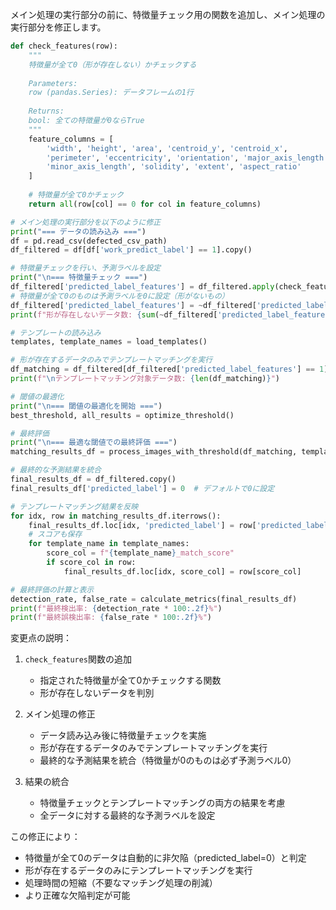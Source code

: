メイン処理の実行部分の前に、特徴量チェック用の関数を追加し、メイン処理の実行部分を修正します。

```python
def check_features(row):
    """
    特徴量が全て0（形が存在しない）かチェックする
    
    Parameters:
    row (pandas.Series): データフレームの1行
    
    Returns:
    bool: 全ての特徴量が0ならTrue
    """
    feature_columns = [
        'width', 'height', 'area', 'centroid_y', 'centroid_x',
        'perimeter', 'eccentricity', 'orientation', 'major_axis_length',
        'minor_axis_length', 'solidity', 'extent', 'aspect_ratio'
    ]
    
    # 特徴量が全て0かチェック
    return all(row[col] == 0 for col in feature_columns)

# メイン処理の実行部分を以下のように修正
print("=== データの読み込み ===")
df = pd.read_csv(defected_csv_path)
df_filtered = df[df['work_predict_label'] == 1].copy()

# 特徴量チェックを行い、予測ラベルを設定
print("\n=== 特徴量チェック ===")
df_filtered['predicted_label_features'] = df_filtered.apply(check_features, axis=1)
# 特徴量が全て0のものは予測ラベルを0に設定（形がないもの）
df_filtered['predicted_label_features'] = ~df_filtered['predicted_label_features']
print(f"形が存在しないデータ数: {sum(~df_filtered['predicted_label_features'])}")

# テンプレートの読み込み
templates, template_names = load_templates()

# 形が存在するデータのみでテンプレートマッチングを実行
df_matching = df_filtered[df_filtered['predicted_label_features'] == 1].copy()
print(f"\nテンプレートマッチング対象データ数: {len(df_matching)}")

# 閾値の最適化
print("\n=== 閾値の最適化を開始 ===")
best_threshold, all_results = optimize_threshold()

# 最終評価
print("\n=== 最適な閾値での最終評価 ===")
matching_results_df = process_images_with_threshold(df_matching, templates, template_names, best_threshold)

# 最終的な予測結果を統合
final_results_df = df_filtered.copy()
final_results_df['predicted_label'] = 0  # デフォルトで0に設定

# テンプレートマッチング結果を反映
for idx, row in matching_results_df.iterrows():
    final_results_df.loc[idx, 'predicted_label'] = row['predicted_label']
    # スコアも保存
    for template_name in template_names:
        score_col = f"{template_name}_match_score"
        if score_col in row:
            final_results_df.loc[idx, score_col] = row[score_col]

# 最終評価の計算と表示
detection_rate, false_rate = calculate_metrics(final_results_df)
print(f"最終検出率: {detection_rate * 100:.2f}%")
print(f"最終誤検出率: {false_rate * 100:.2f}%")
```

変更点の説明：
1. `check_features`関数の追加
   - 指定された特徴量が全て0かチェックする関数
   - 形が存在しないデータを判別

2. メイン処理の修正
   - データ読み込み後に特徴量チェックを実施
   - 形が存在するデータのみでテンプレートマッチングを実行
   - 最終的な予測結果を統合（特徴量が0のものは必ず予測ラベル0）

3. 結果の統合
   - 特徴量チェックとテンプレートマッチングの両方の結果を考慮
   - 全データに対する最終的な予測ラベルを設定

この修正により：
- 特徴量が全て0のデータは自動的に非欠陥（predicted_label=0）と判定
- 形が存在するデータのみにテンプレートマッチングを実行
- 処理時間の短縮（不要なマッチング処理の削減）
- より正確な欠陥判定が可能
